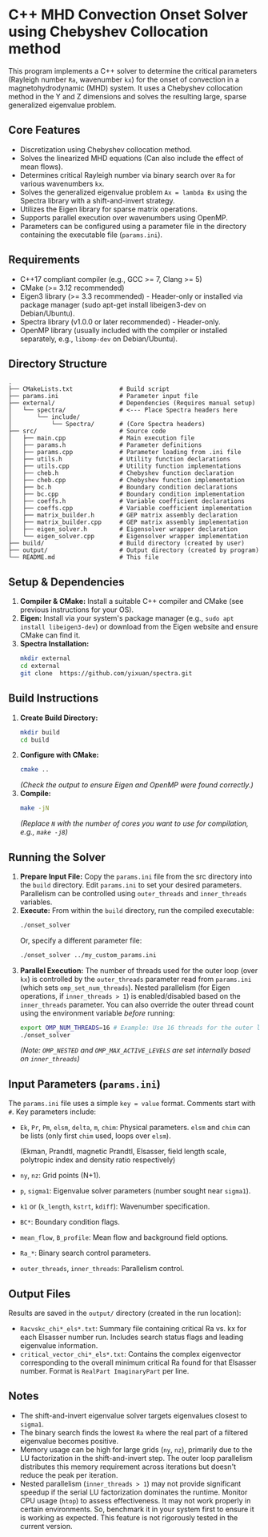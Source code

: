 # C++ MHD Convection Onset Solver using Chebyshev Collocation method

This program implements a C++ solver to determine the critical parameters (Rayleigh number `Ra`, wavenumber `kx`) for the onset of convection in a magnetohydrodynamic (MHD) system. It uses a Chebyshev collocation method in the Y and Z dimensions and solves the resulting large, sparse generalized eigenvalue problem.

## Core Features

*   Discretization using Chebyshev collocation method.
*   Solves the linearized MHD equations (Can also include the effect of mean flows).
*   Determines critical Rayleigh number via binary search over `Ra` for various wavenumbers `kx`.
*   Solves the generalized eigenvalue problem `Ax = lambda Bx` using the Spectra library with a shift-and-invert strategy.
*   Utilizes the Eigen library for sparse matrix operations.
*   Supports parallel execution over wavenumbers using OpenMP.
*   Parameters can be configured using a parameter file in the directory containing the executable file (`params.ini`).

## Requirements

*   C++17 compliant compiler (e.g., GCC >= 7, Clang >= 5)
*   CMake (>= 3.12 recommended)
*   Eigen3 library (>= 3.3 recommended) - Header-only or installed via package manager (sudo apt-get install libeigen3-dev on Debian/Ubuntu).
*   Spectra library (v1.0.0 or later recommended) - Header-only.
*   OpenMP library (usually included with the compiler or installed separately, e.g., `libomp-dev` on Debian/Ubuntu).

## Directory Structure

```
.
├── CMakeLists.txt             # Build script
├── params.ini                 # Parameter input file
├── external/                  # Dependencies (Requires manual setup)
│   └── spectra/               # <--- Place Spectra headers here
│       └── include/
│           └── Spectra/       # (Core Spectra headers)
├── src/                       # Source code
│   ├── main.cpp               # Main execution file
│   ├── params.h               # Parameter definitions
│   ├── params.cpp             # Parameter loading from .ini file
│   ├── utils.h                # Utility function declarations
│   ├── utils.cpp              # Utility function implementations
│   ├── cheb.h                 # Chebyshev function declaration
│   ├── cheb.cpp               # Chebyshev function implementation
│   ├── bc.h                   # Boundary condition declarations
│   ├── bc.cpp                 # Boundary condition implementation
│   ├── coeffs.h               # Variable coefficient declarations
│   ├── coeffs.cpp             # Variable coefficient implementation
│   ├── matrix_builder.h       # GEP matrix assembly declaration
│   ├── matrix_builder.cpp     # GEP matrix assembly implementation
│   ├── eigen_solver.h         # Eigensolver wrapper declaration
│   └── eigen_solver.cpp       # Eigensolver wrapper implementation
├── build/                     # Build directory (created by user)
├── output/                    # Output directory (created by program)
└── README.md                  # This file
```


## Setup & Dependencies

1.  **Compiler & CMake:** Install a suitable C++ compiler and CMake (see previous instructions for your OS).
2.  **Eigen:** Install via your system's package manager (e.g., `sudo apt install libeigen3-dev`) or download from the Eigen website and ensure CMake can find it.
3.  **Spectra Installation:**
    ```bash
    mkdir external
    cd external
    git clone  https://github.com/yixuan/spectra.git
    ```

## Build Instructions

1.  **Create Build Directory:**
    ```bash
    mkdir build
    cd build
    ```
2.  **Configure with CMake:**
    ```bash
    cmake ..
    ```
    *(Check the output to ensure Eigen and OpenMP were found correctly.)*
3.  **Compile:**
    ```bash
    make -jN
    ```
    *(Replace `N` with the number of cores you want to use for compilation, e.g., `make -j8`)*

## Running the Solver

1.  **Prepare Input File:** Copy the `params.ini` file from the src directory into the `build` directory. Edit `params.ini` to set your desired parameters. Parallelism can be controlled using `outer_threads` and `inner_threads` variables.
2.  **Execute:** From within the `build` directory, run the compiled executable:
    ```bash
    ./onset_solver
    ```
    Or, specify a different parameter file:
    ```bash
    ./onset_solver ../my_custom_params.ini
    ```
3.  **Parallel Execution:** The number of threads used for the outer loop (over `kx`) is controlled by the `outer_threads` parameter read from `params.ini` (which sets `omp_set_num_threads`). Nested parallelism (for Eigen operations, if `inner_threads > 1`) is enabled/disabled based on the `inner_threads` parameter. You can also override the outer thread count using the environment variable *before* running:
    ```bash
    export OMP_NUM_THREADS=16 # Example: Use 16 threads for the outer loop
    ./onset_solver
    ```
    *(Note: `OMP_NESTED` and `OMP_MAX_ACTIVE_LEVELS` are set internally based on `inner_threads`)*

## Input Parameters (`params.ini`)

The `params.ini` file uses a simple `key = value` format. Comments start with `#`. Key parameters include:

*   `Ek`, `Pr`, `Pm`, `elsm`, `delta`, `m`, `chim`: Physical parameters. `elsm` and `chim` can be lists (only first `chim` used, loops over `elsm`).

     (Ekman, Prandtl, magnetic Prandtl, Elsasser, field length scale, polytropic index and density ratio respectively)
*   `ny`, `nz`: Grid points (N+1).
*   `p`, `sigma1`: Eigenvalue solver parameters (number sought near `sigma1`).
*   `k1` or (`k_length`, `kstrt`, `kdiff`): Wavenumber specification.
*   `BC*`: Boundary condition flags.
*   `mean_flow`, `B_profile`: Mean flow and background field options.
*   `Ra_*`: Binary search control parameters.
*   `outer_threads`, `inner_threads`: Parallelism control.

## Output Files

Results are saved in the `output/` directory (created in the run location):

*   `Racvskc_chi*_els*.txt`: Summary file containing critical Ra vs. kx for each Elsasser number run. Includes search status flags and leading eigenvalue information.
*   `critical_vector_chi*_els*.txt`: Contains the complex eigenvector corresponding to the overall minimum critical Ra found for that Elsasser number. Format is `RealPart ImaginaryPart` per line.

## Notes

*   The shift-and-invert eigenvalue solver targets eigenvalues closest to `sigma1`.
*   The binary search finds the lowest `Ra` where the real part of a filtered eigenvalue becomes positive.
*   Memory usage can be high for large grids (`ny`, `nz`), primarily due to the LU factorization in the shift-and-invert step. The outer loop parallelism distributes this memory requirement across iterations but doesn't reduce the peak per iteration.
*   Nested parallelism (`inner_threads > 1`) may not provide significant speedup if the serial LU factorization dominates the runtime. Monitor CPU usage (`htop`) to assess effectiveness. It may not work properly in certain environments. So, benchmark it in your system first to ensure it is working as expected. This feature is not rigorously tested in the current version.